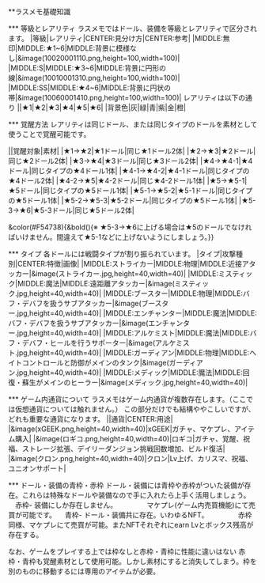  **ラスメモ基礎知識

*** 等級とレアリティ
ラスメモではドール、装備を等級とレアリティで区分されます。
|等級|レアリティ|CENTER:見分け方|CENTER:参考|
|MIDDLE:無印|MIDDLE:★1~6|MIDDLE:背景に模様なし|&image(10020001110.png,height=100,width=100)|
|MIDDLE:S|MIDDLE:★3~6|MIDDLE:背景に円形の線|&image(10010001310.png,height=100,width=100)|
|MIDDLE:SS|MIDDLE:★4~6|MIDDLE:背景に円状の帯|&image(10060001410.png,height=100,width=100)|
レアリティは以下の通り
||★1|★2|★3|★4|★5|★6|
|背景色|灰|緑|青|紫|金|橙|

*** 覚醒方法
レアリティは同じドール、または同じタイプのドールを素材として使うことで覚醒可能です。

||覚醒対象|素材|
|★1→★2|★1ドール|同じ★1ドール2体|
|★2→★3|★2ドール|同じ★2ドール2体|
|★3→★4|★3ドール|同じ★3ドール2体|
|★4→★4-1|★4ドール|同じタイプの★4ドール1体|
|★4-1→★4-2|★4-1ドール|同じタイプの★4ドール2体|
|★4-2→★5|★4-2ドール|同じ★4-2ドール1体|
|★5→★5-1|★5ドール|同じタイプの★5ドール1体|
|★5-1→★5-2|★5-1ドール|同じタイプの★5ドール1体|
|★5-2→★5-3|★5-2ドール|同じタイプの★5ドール1体|
|★5-3→★6|★5-3ドール|同じ★5ドール2体|

&color(#F54738){&bold(){※ ★5-3→★6に上げる場合は★5のドールでなければいけません。間違えて★5-1などに上げないようにしましょう。}}

*** タイプ
各ドールには戦闘タイプが割り振られています。
|タイプ|攻撃種別|CENTER:特徴|画像|
|MIDDLE:ストライカー|MIDDLE:物理|MIDDLE:近接アタッカー|&image(ストライカー.jpg,height=40,width=40)|
|MIDDLE:ミスティック|MIDDLE:魔法|MIDDLE:遠距離アタッカー|&image(ミスティック.jpg,height=40,width=40)|
|MIDDLE:ブースター|MIDDLE:物理|MIDDLE:バフ・デバフを扱うサブアタッカー|&image(ブースター.jpg,height=40,width=40)|
|MIDDLE:エンチャンター|MIDDLE:魔法|MIDDLE:バフ・デバフを扱うサブアタッカー|&image(エンチャンター.jpg,height=40,width=40)|
|MIDDLE:アルケミスト|MIDDLE:魔法|MIDDLE:バフ・デバフ・ヒールを行うサポーター|&image(アルケミスト.jpg,height=40,width=40)|
|MIDDLE:ガーディアン|MIDDLE:物理|MIDDLE:ヘイトコントロールと防御がメインのタンク|&image(ガーディアン.jpg,height=40,width=40)|
|MIDDLE:メディック|MIDDLE:魔法|MIDDLE:回復・蘇生がメインのヒーラー|&image(メディック.jpg,height=40,width=40)|


*** ゲーム内通貨について
ラスメモはゲーム内通貨が複数存在します。（ここでは仮想通貨については触れません。）
この部分だけでも結構ややこしいですが、どれも重要な通貨になります。
||通貨|CENTER:用途|
|&image(xGEEK.png,height=40,width=40)|xGEEK|ガチャ、マケプレ、アイテム購入|
|&image(ロギコ.png,height=40,width=40)|ロギコ|ガチャ、覚醒、祝福、ストレージ拡張、デイリーダンジョン挑戦回数増加、ビルド復活|
|&image(クロン.png,height=40,width=40)|クロン|Lv上げ、カリスマ、祝福、ユニオンサポート|

*** ドール・装備の青枠・赤枠
ドール・装備には青枠や赤枠がついた装備が存在。これらは特殊なドールや装備なので手に入れたら上手く活用しましょう。
　赤枠- 装備にしか存在しません。
　　　　マケプレ(ゲーム内売買機能)にて売買が可能です。
　青枠- ドール・装備共に存在。いわゆるNFT。
　　　　赤枠同様、マケプレにて売買が可能。またNFTそれぞれにearn Lvとボックス残高が存在する。

なお、ゲームをプレイする上では枠なしと赤枠・青枠に性能に違いはない
赤枠・青枠も覚醒素材として使用可能。しかし素材にすると消失してしまう。枠を別のものに移動するには専用のアイテムが必要。